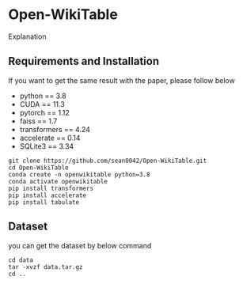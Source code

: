 # Open-WikiTable

Explanation

## Requirements and Installation
If you want to get the same result with the paper, please follow below 


- python == 3.8
- CUDA == 11.3
- pytorch == 1.12
- faiss == 1.7
- transformers == 4.24
- accelerate == 0.14
- SQLite3 == 3.34

```
git clone https://github.com/sean0042/Open-WikiTable.git
cd Open-WikiTable
conda create -n openwikitable python=3.8
conda activate openwikitable
pip install transformers
pip install accelerate
pip install tabulate
```

## Dataset
you can get the dataset by below command
```
cd data
tar -xvzf data.tar.gz
cd ..

```
